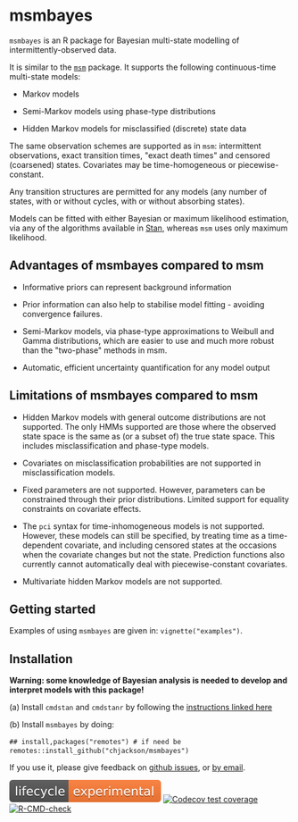 # msmbayes

`msmbayes` is an R package for Bayesian multi-state modelling of intermittently-observed data.

It is similar to the [`msm`](https://chjackson.github.io/msm) package.  It supports the following continuous-time multi-state models:

* Markov models

* Semi-Markov models using phase-type distributions

* Hidden Markov models for misclassified (discrete) state data

The same observation schemes are supported as in `msm`: intermittent observations, exact transition times, "exact death times" and censored (coarsened)  states.  Covariates may be time-homogeneous or piecewise-constant.

Any transition structures are permitted for any models (any number of states, with or without cycles, with or without absorbing states).

Models can be fitted with either Bayesian or maximum likelihood estimation, via any of the algorithms available in [Stan](http://mc-stan.org), whereas `msm` uses only maximum likelihood.


## Advantages of msmbayes compared to msm

* Informative priors can represent background information

* Prior information can also help to stabilise model fitting - avoiding convergence failures. 

* Semi-Markov models, via phase-type approximations to Weibull and Gamma distributions, which are easier to use and much more robust than the "two-phase" methods in msm.

* Automatic, efficient uncertainty quantification for any model output


## Limitations of msmbayes compared to msm 

* Hidden Markov models with general outcome distributions are not supported.  The only HMMs supported are those where the observed state space is the same as (or a subset of) the true state space.  This includes misclassification and phase-type models.

* Covariates on misclassification probabilities are not supported in misclassification models. 

* Fixed parameters are not supported.  However, parameters can be constrained through their prior distributions.  Limited support for equality constraints on covariate effects.

* The `pci` syntax for time-inhomogeneous models is not supported.  However, these models can still be specified, by treating time as a time-dependent covariate, and including censored states at the occasions when the covariate changes but not the state.   Prediction functions also currently cannot automatically deal with piecewise-constant covariates.

* Multivariate hidden Markov models are not supported.


## Getting started

Examples of using `msmbayes` are given in: `vignette("examples")`.


## Installation 

**Warning: some knowledge of Bayesian analysis is needed to develop and interpret models with this package!**

(a) Install `cmdstan` and `cmdstanr` by following the [instructions linked here](https://mc-stan.org/cmdstanr/articles/cmdstanr.html)

(b) Install `msmbayes` by doing:
```
## install,packages("remotes") # if need be
remotes::install_github("chjackson/msmbayes")
```

If you use it, please give feedback on [github issues](https://github.com/chjackson/msmbayes/issues), or [by email](mailto:chris.jackson@mrc-bsu.cam.ac.uk).


<!-- badges: start -->
[![lifecycle](man/figures/lifecycle-experimental.svg)](https://lifecycle.r-lib.org/articles/stages.html#experimental)
[![Codecov test coverage](https://codecov.io/gh/chjackson/msmbayes/branch/master/graph/badge.svg)](https://app.codecov.io/gh/chjackson/msmbayes?branch=master)
[![R-CMD-check](https://github.com/chjackson/msmbayes/actions/workflows/R-CMD-check.yaml/badge.svg)](https://github.com/chjackson/msmbayes/actions/workflows/R-CMD-check.yaml)
<!-- badges: end -->
